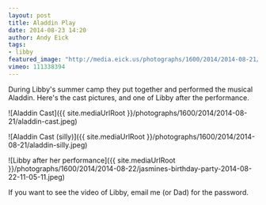 ```yaml
---
layout: post
title: Aladdin Play
date: 2014-08-23 14:20
author: Andy Eick
tags: 
- libby
featured_image: "http://media.eick.us/photographs/1600/2014/2014-08-21/aladdin-cast.jpeg"
vimeo: 111338394
---
```

During Libby's summer camp they put together and performed the musical Aladdin.  Here's the cast pictures, and one of Libby after the performance.


![Aladdin Cast]({{ site.mediaUrlRoot }}/photographs/1600/2014/2014-08-21/aladdin-cast.jpeg)
		
![Aladdin Cast (silly)]({{ site.mediaUrlRoot }}/photographs/1600/2014/2014-08-21/aladdin-silly.jpeg)
		
![Libby after her performance]({{ site.mediaUrlRoot }}/photographs/1600/2014/2014-08-22/jasmines-birthday-party-2014-08-22-11-05-11.jpeg)
		
If you want to see the video of Libby, email me (or Dad) for the password.

